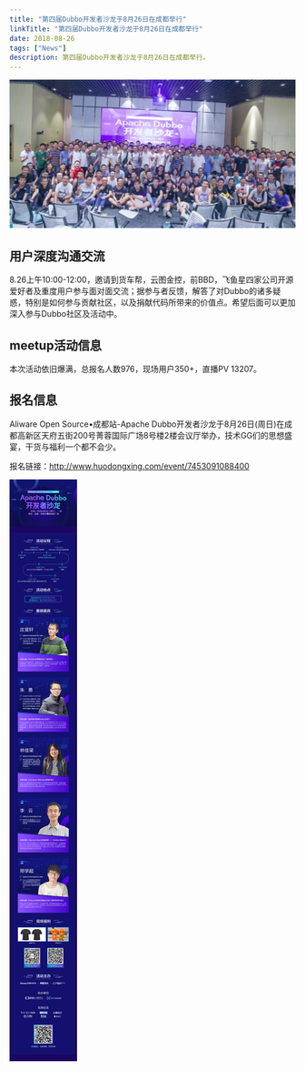 ```yaml
---
title: "第四届Dubbo开发者沙龙于8月26日在成都举行"
linkTitle: "第四届Dubbo开发者沙龙于8月26日在成都举行"
date: 2018-08-26
tags: ["News"]
description: 第四届Dubbo开发者沙龙于8月26日在成都举行。
---
```



![img](/imgs/blog/meetup-chengdu/all-hands.webp)

## 用户深度沟通交流

8.26上午10:00-12:00，邀请到货车帮，云图金控，前BBD，飞鱼星四家公司开源爱好者及重度用户参与面对面交流；据参与者反馈，解答了对Dubbo的诸多疑惑，特别是如何参与贡献社区，以及捐献代码所带来的价值点。希望后面可以更加深入参与Dubbo社区及活动中。

## meetup活动信息

本次活动依旧爆满，总报名人数976，现场用户350+，直播PV 13207。


## 报名信息

Aliware Open Source•成都站-Apache Dubbo开发者沙龙于8月26日(周日)在成都高新区天府五街200号菁蓉国际广场8号楼2楼会议厅举办，技术GG们的思想盛宴，干货与福利一个都不会少。

报名链接：http://www.huodongxing.com/event/7453091088400
 
![img](/imgs/blog/dubbo-chengdu-meetup-img.jpg)